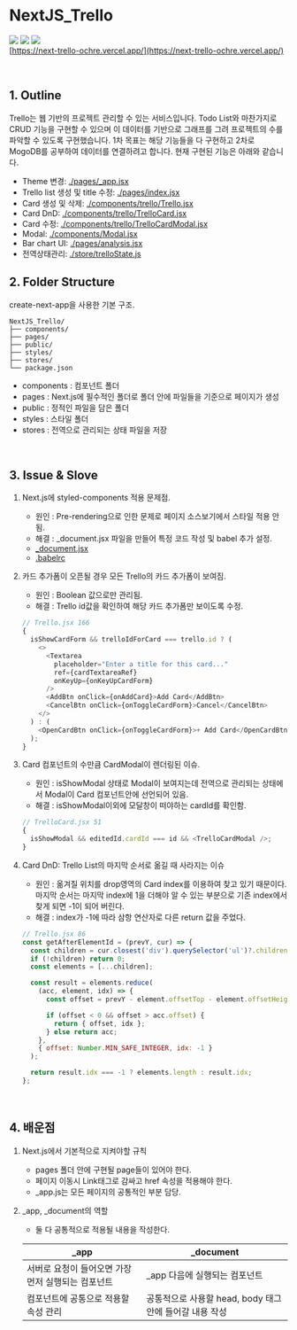 # NextJS_Trello

<img src="https://img.shields.io/badge/-styled--components-DB7093?style=flat&logo=styledComponents&logoColor=white"> <img src="https://img.shields.io/badge/-react-61DAFB?style=flat&logo=react&logoColor=white"> <img src="https://img.shields.io/badge/Next.js-000000?style=flat&logo=next.js&logoColor=white">
<br>
[https://next-trello-ochre.vercel.app/](https://next-trello-ochre.vercel.app/)

<br>

## 1. Outline

Trello는 웹 기반의 프로젝트 관리할 수 있는 서비스입니다. Todo List와 마찬가지로 CRUD 기능을 구현할 수 있으며 이 데이터를 기반으로 그래프를 그려 프로젝트의 수를 파악할 수 있도록 구현했습니다. 1차 목표는 해당 기능들을 다 구현하고 2차로 MogoDB를 공부하여 데이터를 연결하려고 합니다. 현재 구현된 기능은 아래와 같습니다.

- Theme 변경: [./pages/\_app.jsx](./pages/_app.jsx)
- Trello list 생성 및 title 수정: [./pages/index.jsx](/pages/index.jsx)
- Card 생성 및 삭제: [./components/trello/Trello.jsx](./components/trello/Trello.jsx)
- Card DnD: [./components/trello/TrelloCard.jsx](./components/trello/TrelloCard.jsx)
- Card 수정: [./components/trello/TrelloCardModal.jsx](./components/trello/TrelloCardModal.jsx)
- Modal: [./components/Modal.jsx](./components/Modal.jsx)
- Bar chart UI: [./pages/analysis.jsx](./pages/analysis.jsx)
- 전역상태관리: [./store/trelloState.js](./store/trelloState.js)
  <br>

## 2. Folder Structure

create-next-app을 사용한 기본 구조.

```
NextJS_Trello/
├── components/
├── pages/
├── public/
├── styles/
├── stores/
└── package.json
```

- components : 컴포넌트 폴더
- pages : Next.js에 필수적인 폴더로 폴더 안에 파일들을 기준으로 페이지가 생성
- public : 정적인 파일을 담은 폴더
- styles : 스타일 폴더
- stores : 전역으로 관리되는 상태 파일을 저장

<br>

## 3. Issue & Slove

1. Next.js에 styled-components 적용 문제점.
   - 원인 : Pre-rendering으로 인한 문제로 페이지 소스보기에서 스타일 적용 안 됨.
   - 해결 : \_document.jsx 파일을 만들어 특정 코드 작성 및 babel 추가 설정.
   * [\_document.jsx](./pages/_document.jsx)
   * [.babelrc](./.babelrc)
2. 카드 추가폼이 오픈될 경우 모든 Trello의 카드 추가폼이 보여짐.

   - 원인 : Boolean 값으로만 관리됨.
   - 해결 : Trello id값을 확인하여 해당 카드 추가폼만 보이도록 수정.
     <br>

   ```javascript
   // Trello.jsx 166
   {
     isShowCardForm && trelloIdForCard === trello.id ? (
       <>
         <Textarea
           placeholder="Enter a title for this card..."
           ref={cardTextareaRef}
           onKeyUp={onKeyUpCardForm}
         />
         <AddBtn onClick={onAddCard}>Add Card</AddBtn>
         <CancelBtn onClick={onToggleCardForm}>Cancel</CancelBtn>
       </>
     ) : (
       <OpenCardBtn onClick={onToggleCardForm}>+ Add Card</OpenCardBtn>
     );
   }
   ```

3. Card 컴포넌트의 수만큼 CardModal이 렌더링된 이슈.

   - 원인 : isShowModal 상태로 Modal이 보여지는데 전역으로 관리되는 상태에서 Modal이 Card 컴포넌트안에 선언되어 있음.
   - 해결 : isShowModal이외에 모달창이 떠야하는 cardId를 확인함.
     <br>

   ```javascript
   // TrelloCard.jsx 51
   {
     isShowModal && editedId.cardId === id && <TrelloCardModal />;
   }
   ```

4. Card DnD: Trello List의 마지막 순서로 옮길 때 사라지는 이슈

   - 원인 : 옮겨질 위치를 drop영역의 Card index를 이용하여 찾고 있기 때문이다. 마지막 순서는 마지막 index에 1을 더해야 알 수 있는 부분으로 기존 index에서 찾게 되면 -1이 되어 버린다.
   - 해결 : index가 -1에 따라 삼항 연산자로 다른 return 값을 주었다.
     <br>

   ```javascript
   // Trello.jsx 86
   const getAfterElementId = (prevY, cur) => {
     const children = cur.closest('div').querySelector('ul')?.children;
     if (!children) return 0;
     const elements = [...children];

     const result = elements.reduce(
       (acc, element, idx) => {
         const offset = prevY - element.offsetTop - element.offsetHeight / 3;

         if (offset < 0 && offset > acc.offset) {
           return { offset, idx };
         } else return acc;
       },
       { offset: Number.MIN_SAFE_INTEGER, idx: -1 }
     );

     return result.idx === -1 ? elements.length : result.idx;
   };
   ```

<!-- 4. next-dev.js?3515:20 Warning: `value` prop on `input` should not be null. Consider using an empty string to clear the component or `undefined` for uncontrolled components. 이슈 해결하기-->
<br>

## 4. 배운점

1. Next.js에서 기본적으로 지켜야할 규칙
   - pages 폴더 안에 구현될 page들이 있어야 한다.
   - 페이지 이동시 Link태그로 감싸고 href 속성을 적용해야 한다.
   - \_app.js는 모든 페이지의 공통적인 부분 담당.
2. \_app, \_document의 역할

   - 둘 다 공통적으로 적용될 내용을 작성한다. <br>

   | \_app                                              | \_document                                              |
   | -------------------------------------------------- | ------------------------------------------------------- |
   | 서버로 요청이 들어오면 가장 먼저 실행되는 컴포넌트 | \_app 다음에 실행되는 컴포넌트                          |
   | 컴포넌트에 공통으로 적용할 속성 관리               | 공통적으로 사용할 head, body 태그 안에 들어갈 내용 작성 |

<!-- 3.  recoil의 state를 사용하는 방법 -->

